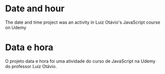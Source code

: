 # Date and hour
The date and time project was an activity in Luiz Otávio's JavaScript course on Udemy

# Data e hora
O projeto data e hora foi uma atividade do curso de JavaScript na Udemy do professor Luiz Otávio.
